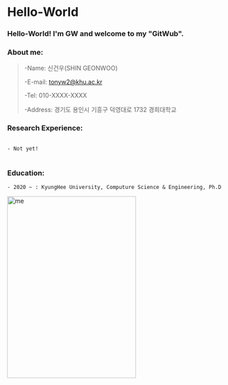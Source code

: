 # Hello-World
### Hello-World! I'm GW and welcome to my "GitWub".

### About me: 
> -Name: 신건우(SHIN GEONWOO)
>
> -E-mail: tonyw2@khu.ac.kr
> 
> -Tel: 010-XXXX-XXXX
> 
> -Address: 경기도 용인시 기흥구 덕영대로 1732 경희대학교


### Research Experience:
<pre>
<code>
- Not yet!
</code>
</pre>

### Education: 
```
- 2020 ~ : KyungHee University, Computure Science & Engineering, Ph.D
```

<img src="https://user-images.githubusercontent.com/132264450/235445041-111c8853-67e0-4c25-9c45-9239b7b829c4.jpg" width="297px" height="420px" title="me.jpg" alt="me"></img><br/>

